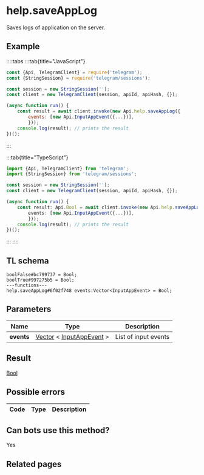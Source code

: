 # help.saveAppLog

Saves logs of application on the server.

## Example

::::tabs
:::tab{title="JavaScript"}

```js
const {Api, TelegramClient} = require('telegram');
const {StringSession} = require('telegram/sessions');

const session = new StringSession('');
const client = new TelegramClient(session, apiId, apiHash, {});

(async function run() {
    const result = await client.invoke(new Api.help.saveAppLog({
		events: [new Api.InputAppEvent({...})],
		}));
    console.log(result); // prints the result
})();

```

:::

:::tab{title="TypeScript"}

```ts
import {Api, TelegramClient} from 'telegram';
import {StringSession} from 'telegram/sessions';

const session = new StringSession('');
const client = new TelegramClient(session, apiId, apiHash, {});

(async function run() {
    const result: Api.Bool = await client.invoke(new Api.help.saveAppLog({
		events: [new Api.InputAppEvent({...})],
		}));
    console.log(result); // prints the result
})();

```

:::
::::

## TL schema

```
boolFalse#bc799737 = Bool;
boolTrue#997275b5 = Bool;
---functions---
help.saveAppLog#6f02f748 events:Vector<InputAppEvent> = Bool;
```

## Parameters

|    Name    | Type                                                                                                                  | Description          |
| :--------: | --------------------------------------------------------------------------------------------------------------------- | -------------------- |
| **events** | [Vector](https://core.telegram.org/type/Vector%20t) < [InputAppEvent](https://core.telegram.org/type/InputAppEvent) > | List of input events |

## Result

[Bool](https://core.telegram.org/type/Bool)

## Possible errors

| Code | Type | Description |
| :--: | ---- | ----------- |

## Can bots use this method?

Yes

## Related pages
